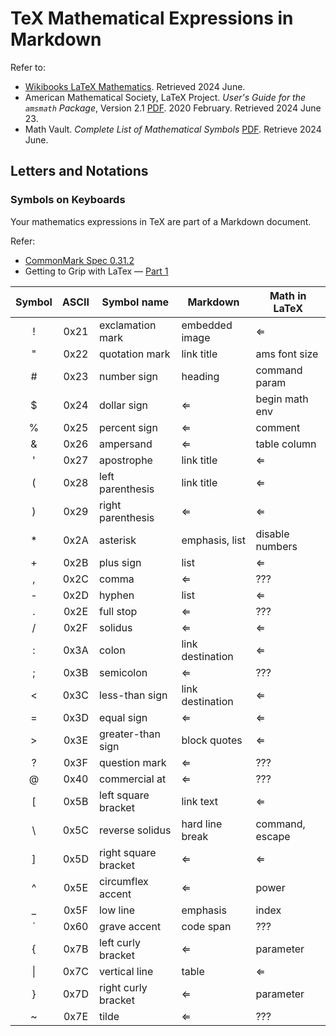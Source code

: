 # TeX Mathematical Expressions in Markdown

Refer to:

- [Wikibooks LaTeX Mathematics](https://en.wikibooks.org/wiki/LaTeX/Mathematics). Retrieved 2024 June.
- American Mathematical Society, LaTeX Project. *User's Guide for the `amsmath` Package*, Version 2.1 [PDF](http://www.ams.org/arc/tex/amsmath/amsldoc.pdf). 2020 February. Retrieved 2024 June 23.
- Math Vault. *Complete List of Mathematical Symbols* [PDF](https://mathvault.ca/wp-content/uploads/Comprehensive-List-of-Mathematical-Symbols.pdf). Retrieve 2024 June.

## Letters and Notations

### Symbols on Keyboards

Your mathematics expressions in TeX are part of a Markdown document.

Refer:
- [CommonMark Spec 0.31.2](https://spec.commonmark.org/0.31.2/)
- Getting to Grip with LaTex &mdash; [Part 1](https://www.andy-roberts.net/latex/mathematics_1/)

| Symbol | ASCII | Symbol name | Markdown | Math in LaTeX |
|:--:|:-:|---|---|---|
| !  | 0x21 | exclamation mark     | embedded image   | ⇐ |
| "  | 0x22 | quotation mark       | link title       | ams font size    |
| #  | 0x23 | number sign          | heading          | command param    |
| $  | 0x24 | dollar sign          | ⇐                | begin math env   |
| %  | 0x25 | percent sign         | ⇐                | comment          |
| &  | 0x26 | ampersand            | ⇐                | table column     |
| '  | 0x27 | apostrophe           | link title       | ⇐ |
| (  | 0x28 | left parenthesis     | link title       | ⇐ |
| )  | 0x29 | right parenthesis    | ⇐                | ⇐ |
| *  | 0x2A | asterisk             | emphasis, list   | disable numbers  |
| +  | 0x2B | plus sign            | list             | ⇐ |
| ,  | 0x2C | comma                | ⇐                | ??? |
| -  | 0x2D | hyphen               | list             | ⇐ |
| .  | 0x2E | full stop            | ⇐                | ??? |
| /  | 0x2F | solidus              | ⇐                | ⇐ |
| :  | 0x3A | colon                | link destination | ⇐ |
| ;  | 0x3B | semicolon            | ⇐                | ??? |
| <  | 0x3C | less-than sign       | link destination | ⇐ |
| =  | 0x3D | equal sign           | ⇐                | ⇐ |
| >  | 0x3E | greater-than sign    | block quotes     | ⇐ |
| ?  | 0x3F | question mark        | ⇐                | ??? |
| @  | 0x40 | commercial at        | ⇐                | ??? |
| [  | 0x5B | left square bracket  | link text        | ⇐ |
| \  | 0x5C | reverse solidus      | hard line break  | command, escape  |
| ]  | 0x5D | right square bracket | ⇐                | ⇐ |
| ^  | 0x5E | circumflex accent    | ⇐                | power            |
| _  | 0x5F | low line             | emphasis         | index            |
| `  | 0x60 | grave accent         | code span        | ??? |
| {  | 0x7B | left curly bracket   | ⇐                | parameter        |
| \| | 0x7C | vertical line        | table            | ⇐ |
| }  | 0x7D | right curly bracket  | ⇐                | parameter        |
| ~  | 0x7E | tilde                | ⇐                | ??? |


